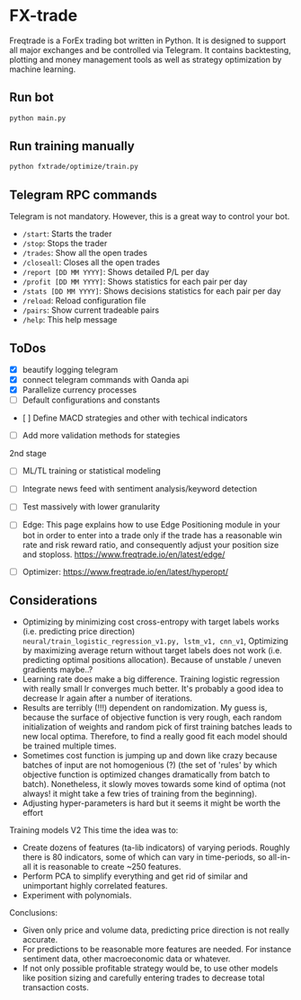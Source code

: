 # FX-trade

Freqtrade is a ForEx trading bot written in Python. It is designed to support all major exchanges and be controlled via Telegram. It contains backtesting, plotting and money management tools as well as strategy optimization by machine learning.

## Run bot

```bash
python main.py
```

## Run training manually

```bash
python fxtrade/optimize/train.py
```

## Telegram RPC commands

Telegram is not mandatory. However, this is a great way to control your bot. 

- `/start`: Starts the trader
- `/stop`: Stops the trader
- `/trades`: Show all the open trades
- `/closeall`: Closes all the open trades
- `/report [DD MM YYYY]`: Shows detailed P/L per day
- `/profit [DD MM YYYY]`: Shows statistics for each pair per day
- `/stats [DD MM YYYY]`: Shows decisions statistics for each pair per day
- `/reload`: Reload configuration file
- `/pairs`: Show current tradeable pairs
- `/help`: This help message


## ToDos

- [x] beautify logging telegram
- [x] connect telegram commands with Oanda api
- [x] Parallelize currency processes
- [ ] Default configurations and constants
- [ ] Define MACD strategies and other with techical indicators
- [ ] Add more validation methods for stategies

2nd stage
- [ ] ML/TL training or statistical modeling
- [ ] Integrate news feed with sentiment analysis/keyword detection
- [ ] Test massively with lower granularity
- [ ] Edge: This page explains how to use Edge Positioning module in your bot in order to enter into a trade only if the trade has a reasonable win rate and risk reward ratio, and consequently adjust your position size and stoploss. https://www.freqtrade.io/en/latest/edge/
- [ ] Optimizer: https://www.freqtrade.io/en/latest/hyperopt/


## Considerations

- Optimizing by minimizing cost cross-entropy with target labels works (i.e. predicting price direction) `neural/train_logistic_regression_v1.py, lstm_v1, cnn_v1`, Optimizing by maximizing average return without target labels does not work (i.e. predicting optimal positions allocation). Because of unstable / uneven gradients maybe..?
- Learning rate does make a big difference. Training logistic regression with really small lr converges much better. It's probably a good idea to decrease lr again after a number of iterations.
- Results are terribly (!!!) dependent on randomization. My guess is, because the surface of objective function is very rough, each random initialization of weights and random pick of first training batches leads to new local optima. Therefore, to find a really good fit each model should be trained multiple times.
- Sometimes cost function is jumping up and down like crazy because batches of input are not homogenious (?) (the set of 'rules' by which objective function is optimized changes dramatically from batch to batch). Nonetheless, it slowly moves towards some kind of optima (not always! it might take a few tries of training from the beginning).
- Adjusting hyper-parameters is hard but it seems it might be worth the effort

Training models V2
This time the idea was to:

- Create dozens of features (ta-lib indicators) of varying periods. Roughly there is 80 indicators, some of which can vary in time-periods, so all-in-all it is reasonable to create ~250 features.
- Perform PCA to simplify everything and get rid of similar and unimportant highly correlated features.
- Experiment with polynomials.


Conclusions:
- Given only price and volume data, predicting price direction is not really accurate.
- For predictions to be reasonable more features are needed. For instance sentiment data, other macroeconomic data or whatever.
- If not only possible profitable strategy would be, to use other models like position sizing and carefully entering trades to decrease total transaction costs.